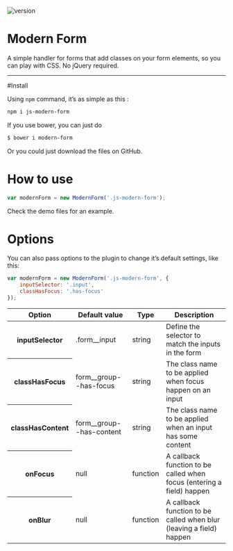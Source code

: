 ![version](https://img.shields.io/badge/version-2.0.2-orange.svg?style=flat-square)

# Modern Form

A simple handler for forms that add classes on your form elements, so you can play with CSS. No jQuery required.

---

#Install

Using `npm` command, it’s as simple as this :
```bash
npm i js-modern-form
```

If you use bower, you can just do

```bash
$ bower i modern-form
```

Or you could just download the files on GitHub.

# How to use

```javascript
var modernForm = new ModernForm('.js-modern-form');
```

Check the demo files for an example.

# Options

You can also pass options to the plugin to change it’s default settings, like this:

```javascript
var modernForm = new ModernForm('.js-modern-form', {
	inputSelector: '.input',
	classHasFocus: '.has-focus'
});
```

<table>
	<thead>
		<tr>
			<th>Option</th>
			<th>Default value</th>
			<th>Type</th>
			<th>Description</th>
		</tr>
	</thead>
	<tbody>
		<tr>
			<th>inputSelector</th>
			<td>.form__input</td>
			<td>string</td>
			<td>Define the selector to match the inputs in the form</td>
		</tr>
		<tr>
			<th>classHasFocus</th>
			<td>form__group--has-focus</td>
			<td>string</td>
			<td>The class name to be applied when focus happen on an input</td>
		</tr>
		<tr>
			<th>classHasContent</th>
			<td>form__group--has-content</td>
			<td>string</td>
			<td>The class name to be applied when an input has some content</td>
		</tr>
		<tr>
			<th>onFocus</th>
			<td>null</td>
			<td>function</td>
			<td>A callback function to be called when focus (entering a field) happen</td>
		</tr>
		<tr>
			<th>onBlur</th>
			<td>null</td>
			<td>function</td>
			<td>A callback function to be called when blur (leaving a field) happen</td>
		</tr>
	</tbody>
</table>

